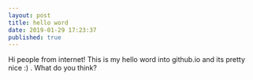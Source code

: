 ```yaml
---
layout: post
title: hello word
date: 2019-01-29 17:23:37
published: true
---
```


Hi people from internet! 
This is my hello word into github.io and its pretty nice :) .
What do you think?
